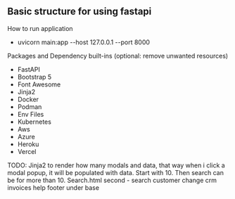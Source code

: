 ## Basic structure for using fastapi

How to run application
- uvicorn main:app --host 127.0.0.1 --port 8000

Packages and Dependency built-ins (optional: remove unwanted resources)
- FastAPI
- Bootstrap 5
- Font Awesome
- Jinja2
- Docker
- Podman
- Env Files
- Kubernetes
- Aws
- Azure
- Heroku
- Vercel


TODO: Jinja2 to render how many modals and data, that way when i click a modal popup,
it will be populated with data. Start with 10. Then search can be for more than 10.
Search.html
second - search customer
change crm
invoices
help
footer under base
